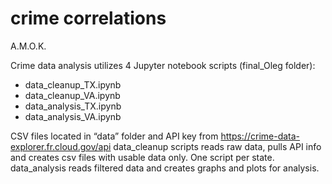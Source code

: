 # crime correlations
A.M.O.K.

Crime data analysis utilizes 4 Jupyter notebook scripts (final_Oleg folder): 

 - data_cleanup_TX.ipynb
 - data_cleanup_VA.ipynb
 - data_analysis_TX.ipynb 
 - data_analysis_VA.ipynb

CSV files located in “data” folder and API key from https://crime-data-explorer.fr.cloud.gov/api
data_cleanup scripts reads raw data, pulls API info and creates csv files with usable data only. One script per state. 
data_analysis reads filtered data and creates graphs and plots for analysis. 
